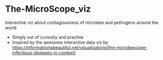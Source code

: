 # The-MicroScope_viz
Interactive viz about contagiousness of microbes and pethogens around the world
- Simply out of curiosity and practise 
- Inspired by the awesome interactive data viz by https://informationisbeautiful.net/visualizations/the-microbescope-infectious-diseases-in-context/
